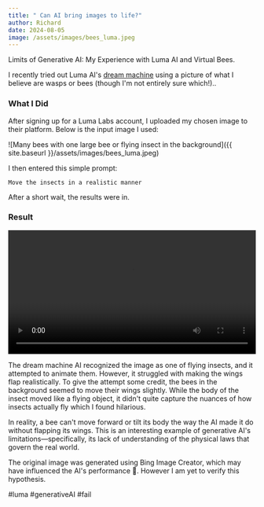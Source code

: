 ```yaml
---
title: " Can AI bring images to life?"
author: Richard
date: 2024-08-05
image: /assets/images/bees_luma.jpeg
---
```


Limits of Generative AI: My Experience with Luma AI and Virtual Bees.

 I recently tried out Luma AI's  [dream machine](https://lumalabs.ai/dream-machine) using a picture of what I believe are wasps or bees (though I'm not entirely sure which!).. 

### What I Did
After signing up for a Luma Labs account, I uploaded my chosen image to their platform. Below is the input image I used:

![Many bees with one large bee or flying insect in the background]({{ site.baseurl }}/assets/images/bees_luma.jpeg)

I then entered this simple prompt:

```
Move the insects in a realistic manner
```
After a short wait, the results were in.

### Result

<video width="100%" preload="auto" autoplay controls>
  <source src="{{ '/assets/videos/luma_bees.mp4' | relative_url }}" type="video/mp4">
  Your browser does not support the video tag.
</video>

The dream machine AI recognized the image as one of flying insects, and it attempted to animate them. However, it struggled with making the wings flap realistically. To give the attempt some credit, the bees in the background seemed to move their wings slightly. While the body of the insect moved like a flying object, it didn't quite capture the nuances of how insects actually fly which I found hilarious.

In reality, a bee can't move forward or tilt its body the way the AI made it do without flapping its wings. This is an interesting example of generative AI's limitations—specifically, its lack of understanding of the physical laws that govern the real world.

The original image was generated using Bing Image Creator, which may have influenced the AI's performance 🤖. However I am yet to verify this hypothesis.

#luma #generativeAI #fail
